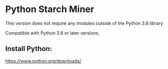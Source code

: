 # Python Starch Miner

This version does not require any modules outside of the Python 3.8 library

Compatible with Python 3.8 or later versions.

## Install Python:
https://www.python.org/downloads/
